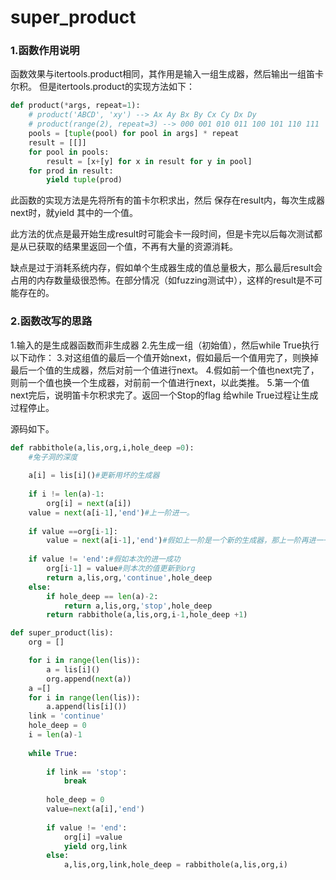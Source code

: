 # super_product
### 1.函数作用说明
函数效果与itertools.product相同，其作用是输入一组生成器，然后输出一组笛卡尔积。
但是itertools.product的实现方法如下：
```python
def product(*args, repeat=1):
    # product('ABCD', 'xy') --> Ax Ay Bx By Cx Cy Dx Dy
    # product(range(2), repeat=3) --> 000 001 010 011 100 101 110 111
    pools = [tuple(pool) for pool in args] * repeat
    result = [[]]
    for pool in pools:
        result = [x+[y] for x in result for y in pool]
    for prod in result:
        yield tuple(prod)
```

此函数的实现方法是先将所有的笛卡尔积求出，然后 保存在result内，每次生成器next时，就yield 其中的一个值。

此方法的优点是最开始生成result时可能会卡一段时间，但是卡完以后每次测试都是从已获取的结果里返回一个值，不再有大量的资源消耗。

缺点是过于消耗系统内存，假如单个生成器生成的值总量极大，那么最后result会占用的内存数量级很恐怖。在部分情况（如fuzzing测试中），这样的result是不可能存在的。

### 2.函数改写的思路
1.输入的是生成器函数而非生成器
2.先生成一组（初始值），然后while True执行以下动作：
3.对这组值的最后一个值开始next，假如最后一个值用完了，则换掉最后一个值的生成器，然后对前一个值进行next。
4.假如前一个值也next完了，则前一个值也换一个生成器，对前前一个值进行next，以此类推。
5.第一个值next完后，说明笛卡尔积求完了。返回一个Stop的flag 给while True过程让生成过程停止。

源码如下。
```python
def rabbithole(a,lis,org,i,hole_deep =0):
    #兔子洞的深度
    
    a[i] = lis[i]()#更新用坏的生成器
    
    if i != len(a)-1:
        org[i] = next(a[i])
    value = next(a[i-1],'end')#上一阶进一。
    
    if value ==org[i-1]:
        value = next(a[i-1],'end')#假如上一阶是一个新的生成器，那上一阶再进一一次，抵消掉0.
        
    if value != 'end':#假如本次的进一成功
        org[i-1] = value#则本次的值更新到org
        return a,lis,org,'continue',hole_deep
    else:
        if hole_deep == len(a)-2:
            return a,lis,org,'stop',hole_deep
        return rabbithole(a,lis,org,i-1,hole_deep +1)

def super_product(lis):
    org = []

    for i in range(len(lis)):
        a = lis[i]()
        org.append(next(a))
    a =[]
    for i in range(len(lis)):
        a.append(lis[i]())
    link = 'continue'
    hole_deep = 0
    i = len(a)-1
    
    while True:
        
        if link == 'stop':
            break
        
        hole_deep = 0
        value=next(a[i],'end')
        
        if value != 'end':
            org[i] =value
            yield org,link
        else:
            a,lis,org,link,hole_deep = rabbithole(a,lis,org,i)
```